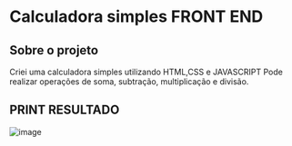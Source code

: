 # Calculadora simples FRONT END
## Sobre o projeto

Criei uma calculadora simples utilizando HTML,CSS e JAVASCRIPT
Pode realizar operações de soma, subtração, multiplicação e divisão.

## PRINT RESULTADO

![image](https://github.com/thomazip/calculadorasimplesfrontend/assets/128541554/2cc1352c-1858-40b3-ba46-bb98c5c8c4fa)
